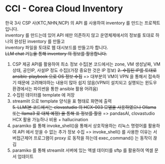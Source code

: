 # CCI - Corea Cloud Inventory
한국 3사 CSP 사(KTC,NHN,NCP) 의 API 를 사용하여 inventory 를 만드는 프로젝트 입니다.  
inventory 를 만드는데 있어 API 에만 의존하지 않고 운영체제에서의 정보를 토대로 하나의 완성된 inventory 를 만들고  
inventory 파일을 토대로 웹 대시보드를 만들고자 합니다.  
~~LLM chat 기능을 통해 inventory 의 정보를 활용합니다.~~

1. CSP 제공 API를 활용하여 최소 정보 수집[본 코드에서는 zone, VM 생성날짜, VM 상태, 공인IP, 사설IP 정도 수집](가장 중요한 것은 IP 정보)
~~2. 수집된 IP를 토대로 ansible-playbook 으로 OS 정보 수집~~ => 대부분의 VM이 VPN 을 통해서 접속하기 때문에 고려해야하는 내용이 많아 쉽지 않음(VPN이 설치되고 실행되는 윈도우 환경에서는 파이썬을 통한 ansible 활용 어려움)
3. 수집된 데이터를 template 에 저장
4. streamlit 으로 template 양식을 표 형태로 화면에 출력  
~~5. LLM(본 코드에서는 clovastudio 의 HCX-003 모델을 사용하였으나 Ollama 또는 llama3 로 대체 예정) 을 통해 표 정보를 활용~~ => pandasAI, clovastudio HCX 활용 가능하나 비용 + hallucination
6. paramiko 를 통해 invoke_shell()을 통해서 상호작용하는 리눅스 명령어를 활용하여 API 에서 얻을 수 없는 추가 정보 수집 => invoke_shell() 를 사용한 이유는 서버접근제어 프로그램이 proxy 로 동작을 하는데 exec_command() 는 동작이 끊김
7. paramiko 를 통해 streamlit 서버에 있는 엑셀 데이터를 sftp 를 활용하여 엑셀 문서 업데이트
   
